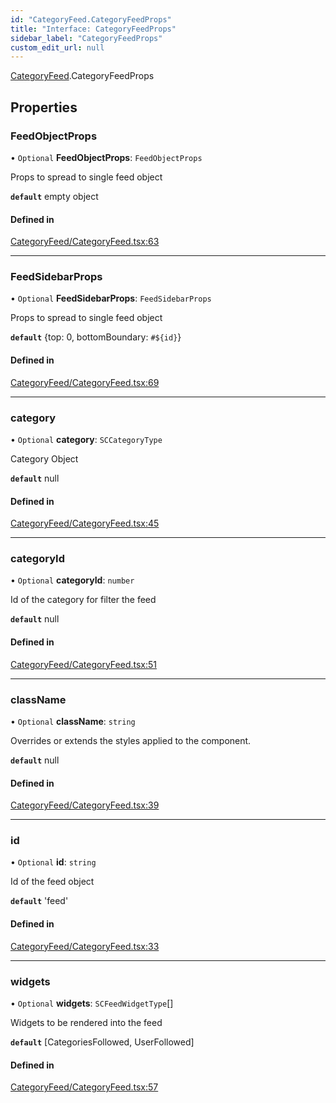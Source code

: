 ```yaml
---
id: "CategoryFeed.CategoryFeedProps"
title: "Interface: CategoryFeedProps"
sidebar_label: "CategoryFeedProps"
custom_edit_url: null
---
```


[CategoryFeed](../modules/CategoryFeed).CategoryFeedProps

## Properties

### FeedObjectProps

• `Optional` **FeedObjectProps**: `FeedObjectProps`

Props to spread to single feed object

**`default`** empty object

#### Defined in

[CategoryFeed/CategoryFeed.tsx:63](https://github.com/selfcommunity/community-ui/blob/0c5b0c7/packages/sc-templates/src/components/CategoryFeed/CategoryFeed.tsx#L63)

___

### FeedSidebarProps

• `Optional` **FeedSidebarProps**: `FeedSidebarProps`

Props to spread to single feed object

**`default`** {top: 0, bottomBoundary: `#${id}`}

#### Defined in

[CategoryFeed/CategoryFeed.tsx:69](https://github.com/selfcommunity/community-ui/blob/0c5b0c7/packages/sc-templates/src/components/CategoryFeed/CategoryFeed.tsx#L69)

___

### category

• `Optional` **category**: `SCCategoryType`

Category Object

**`default`** null

#### Defined in

[CategoryFeed/CategoryFeed.tsx:45](https://github.com/selfcommunity/community-ui/blob/0c5b0c7/packages/sc-templates/src/components/CategoryFeed/CategoryFeed.tsx#L45)

___

### categoryId

• `Optional` **categoryId**: `number`

Id of the category for filter the feed

**`default`** null

#### Defined in

[CategoryFeed/CategoryFeed.tsx:51](https://github.com/selfcommunity/community-ui/blob/0c5b0c7/packages/sc-templates/src/components/CategoryFeed/CategoryFeed.tsx#L51)

___

### className

• `Optional` **className**: `string`

Overrides or extends the styles applied to the component.

**`default`** null

#### Defined in

[CategoryFeed/CategoryFeed.tsx:39](https://github.com/selfcommunity/community-ui/blob/0c5b0c7/packages/sc-templates/src/components/CategoryFeed/CategoryFeed.tsx#L39)

___

### id

• `Optional` **id**: `string`

Id of the feed object

**`default`** 'feed'

#### Defined in

[CategoryFeed/CategoryFeed.tsx:33](https://github.com/selfcommunity/community-ui/blob/0c5b0c7/packages/sc-templates/src/components/CategoryFeed/CategoryFeed.tsx#L33)

___

### widgets

• `Optional` **widgets**: `SCFeedWidgetType`[]

Widgets to be rendered into the feed

**`default`** [CategoriesFollowed, UserFollowed]

#### Defined in

[CategoryFeed/CategoryFeed.tsx:57](https://github.com/selfcommunity/community-ui/blob/0c5b0c7/packages/sc-templates/src/components/CategoryFeed/CategoryFeed.tsx#L57)
